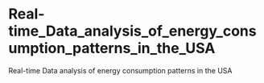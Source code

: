 # Real-time_Data_analysis_of_energy_consumption_patterns_in_the_USA
Real-time Data analysis of energy consumption patterns in the USA
